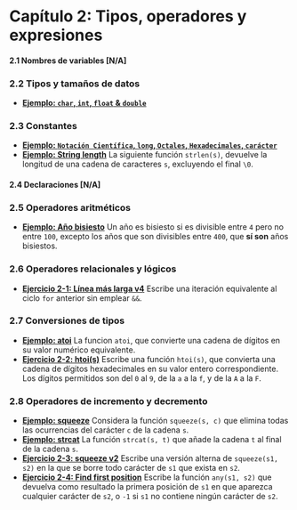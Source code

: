 # Capítulo 2: Tipos, operadores y expresiones

#### 2.1 Nombres de variables [N/A]

### 2.2 Tipos y tamaños de datos
+ [**Ejemplo: `char`, `int`, `float` & `double`**](/Capitulo-2/dataTypes.c)

### 2.3 Constantes
+ [**Ejemplo: `Notación Científica`, `long`, `Octales`, `Hexadecimales`, `carácter`**](/Capitulo-2/Constant.c)
+ [**Ejemplo: String length**](/Capitulo-2/stringLength.c) La siguiente función `strlen(s)`, devuelve la longitud de una cadena de caracteres `s`, excluyendo el final `\0`.

#### 2.4 Declaraciones [N/A]

### 2.5 Operadores aritméticos
+ [**Ejemplo: Año bisiesto**](/Capitulo-2/leapYear.c) Un año es bisiesto si es divisible entre `4` pero no entre `100`, excepto los años que son divisibles entre `400`, que **sí son** años bisiestos.

### 2.6 Operadores relacionales y lógicos
+ [**Ejercicio 2-1: Línea más larga v4**](/Capitulo-2/maxLine4.c) Escribe una iteración equivalente al ciclo `for` anterior sin emplear `&&`.

### 2.7 Conversiones de tipos
+ [**Ejemplo: atoi**](/Capitulo-2/asciiToInt.c) La funcion `atoi`, que convierte una cadena de dígitos en su valor numérico equivalente.
+ [**Ejercicio 2-2: htoi(s)**](/Capitulo-2/hexadecimalToInt.c) Escribe una función `htoi(s)`, que convierta una cadena de dígitos hexadecimales en su valor entero correspondiente. Los dígitos permitidos son del `0` al `9`, de la `a` a la `f`, y de la `A` a la `F`.

### 2.8 Operadores de incremento y decremento
+ [**Ejemplo: squeeze**](/Capitulo-2/deleteOccurs.c) Considera la función `squeeze(s, c)` que elimina todas las ocurrencias del carácter `c` de la cadena `s`.
+ [**Ejemplo: strcat**](/Capitulo-2/stringConcat.c) La función `strcat(s, t)` que añade la cadena `t` al final de la cadena `s`.
+ [**Ejercicio 2-3: squeeze v2**](/Capitulo-2/deleteOccurs2.c) Escribe una versión alterna de `squeeze(s1, s2)` en la que se borre todo carácter de `s1` que exista en `s2`.
+ [**Ejercicio 2-4: Find first position**](/Capitulo-2/findFirstPosition.c) Escribe la función `any(s1, s2)` que devuelva como resultado la primera posición de `s1` en que aparezca cualquier carácter de `s2`, o `-1` si `s1` no contiene ningún carácter de `s2`.
